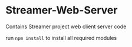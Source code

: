 # Streamer-Web-Server
Contains Streamer project web client server code

run 
`npm install` to install all required modules
